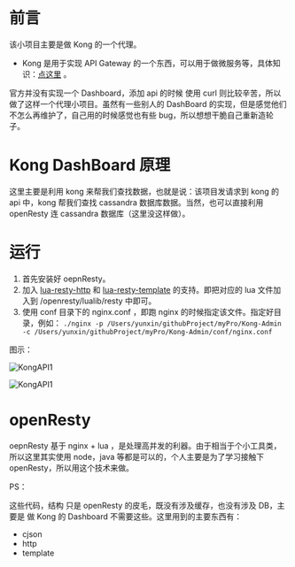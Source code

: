 # 前言

该小项目主要是做 Kong 的一个代理。

- Kong 是用于实现 API Gateway 的一个东西，可以用于做微服务等，具体知识：[点这里](https://getkong.org/) 。

官方并没有实现一个 Dashboard，添加 api 的时候 使用 curl 则比较辛苦，所以做了这样一个代理小项目。虽然有一些别人的 DashBoard 的实现，但是感觉他们不怎么再维护了，自己用的时候感觉也有些 bug，所以想想干脆自己重新造轮子。

# Kong DashBoard 原理

这里主要是利用 kong 来帮我们查找数据，也就是说：该项目发请求到 kong 的 api 中，kong 帮我们查找 cassandra 数据库数据。当然，也可以直接利用 openResty 连 cassandra 数据库（这里没这样做）。

# 运行

1. 首先安装好 oepnResty。
2. 加入 [lua-resty-http](https://github.com/pintsized/lua-resty-http) 和 [lua-resty-template](https://github.com/bungle/lua-resty-template) 的支持。即把对应的 lua 文件加入到 /openresty/lualib/resty 中即可。
3. 使用 conf 目录下的 nginx.conf ，即跑 nginx 的时候指定该文件。指定好目录，例如： `./nginx -p /Users/yunxin/githubProject/myPro/Kong-Admin -c /Users/yunxin/githubProject/myPro/Kong-Admin/conf/nginx.conf`

图示：

![KongAPI1](http://7xrzlm.com1.z0.glb.clouddn.com/kongapi.png?imageMogr2/thumbnail/!25p)

![KongAPI1](http://7xrzlm.com1.z0.glb.clouddn.com/kongapi1.png?imageMogr2/thumbnail/!25p)

# openResty

oepnResty 基于 nginx + lua ，是处理高并发的利器。由于相当于个小工具类，所以这里其实使用 node，java 等都是可以的，个人主要是为了学习接触下 openResty，所以用这个技术来做。

PS：

这些代码，结构 只是 openResty 的皮毛，既没有涉及缓存，也没有涉及 DB，主要是 做 Kong 的 Dashboard 不需要这些。这里用到的主要东西有：

- cjson
- http
- template







